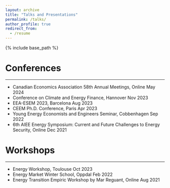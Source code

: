 ```yaml
---
layout: archive
title: "Talks and Presentations"
permalink: /talks/
author_profile: true
redirect_from:
  - /resume
---
```


{% include base_path %}

Conferences
======
***
* Canadian Economics Association 58th Annual Meetings, Online May 2024
* Conference on Climate and Energy Finance, Hannover Nov 2023
* EEA-ESEM 2023, Barcelona Aug 2023
* CEEM Ph.D. Conference, Paris Apr 2023
* Young Energy Economists and Engineers Seminar, Cobbenhagen Sep 2022
* 6th AIEE Energy Symposium: Current and Future Challenges to Energy Security, Online Dec 2021

Workshops
======
***
* Energy Workshop, Toulouse Oct 2023
* Energy Market Winter School, Oppdal Feb 2022
* Energy Transition Empiric Workshop by Mar Reguant, Online Aug 2021

